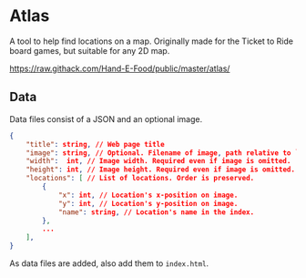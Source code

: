 Atlas
=====

A tool to help find locations on a map. Originally made for the Ticket to Ride board games, but suitable for any 2D map.

https://raw.githack.com/Hand-E-Food/public/master/atlas/


Data
----

Data files consist of a JSON and an optional image.

```json
{
    "title": string, // Web page title
    "image": string, // Optional. Filename of image, path relative to `index.html`
    "width":  int, // Image width. Required even if image is omitted.
    "height": int, // Image height. Required even if image is omitted.
    "locations": [ // List of locations. Order is preserved.
        {
            "x": int, // Location's x-position on image.
            "y": int, // Location's y-position on image.
            "name": string, // Location's name in the index.
        },
        ...
    ],
}
```

As data files are added, also add them to `index.html`.
